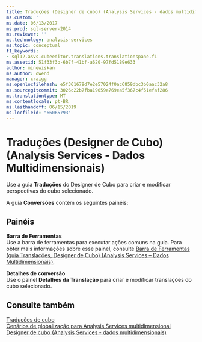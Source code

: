 ```yaml
---
title: Traduções (Designer de cubo) (Analysis Services - dados multidimensionais) | Microsoft Docs
ms.custom: ''
ms.date: 06/13/2017
ms.prod: sql-server-2014
ms.reviewer: ''
ms.technology: analysis-services
ms.topic: conceptual
f1_keywords:
- sql12.asvs.cubeeditor.translations.translationspane.f1
ms.assetid: 51f33f3b-6b7f-41bf-a620-97fd5189e633
author: minewiskan
ms.author: owend
manager: craigg
ms.openlocfilehash: e5f361679d7e2e57024f0ac6859dbc3b0aac32a8
ms.sourcegitcommit: 3026c22b7fba19059a769ea5f367c4f51efaf286
ms.translationtype: MT
ms.contentlocale: pt-BR
ms.lasthandoff: 06/15/2019
ms.locfileid: "66065793"
---
```

# <a name="translations-cube-designer-analysis-services---multidimensional-data"></a>Traduções (Designer de Cubo) (Analysis Services - Dados Multidimensionais)
  Use a guia **Traduções** do Designer de Cubo para criar e modificar perspectivas do cubo selecionado.  
  
 A guia **Conversões** contém os seguintes painéis:  
  
## <a name="panes"></a>Painéis  
 **Barra de Ferramentas**  
 Use a barra de ferramentas para executar ações comuns na guia. Para obter mais informações sobre esse painel, consulte [Barra de Ferramentas &#40;guia Translações, Designer de Cubo&#41; &#40;Analysis Services – Dados Multidimensionais&#41;](toolbar-translations-tab-cube-designer-analysis-services-multidimensional-data.md).  
  
 **Detalhes de conversão**  
 Use o painel **Detalhes da Translação** para criar e modificar translações do cubo selecionado.  
  
## <a name="see-also"></a>Consulte também  
 [Traduções de cubo](multidimensional-models-olap-logical-cube-objects/cube-translations.md)   
 [Cenários de globalização para Analysis Services multidimensional](globalization-scenarios-for-analysis-services-multiidimensional.md)   
 [Designer de cubo &#40;Analysis Services - dados multidimensionais&#41;](cube-designer-analysis-services-multidimensional-data.md)  
  
  
